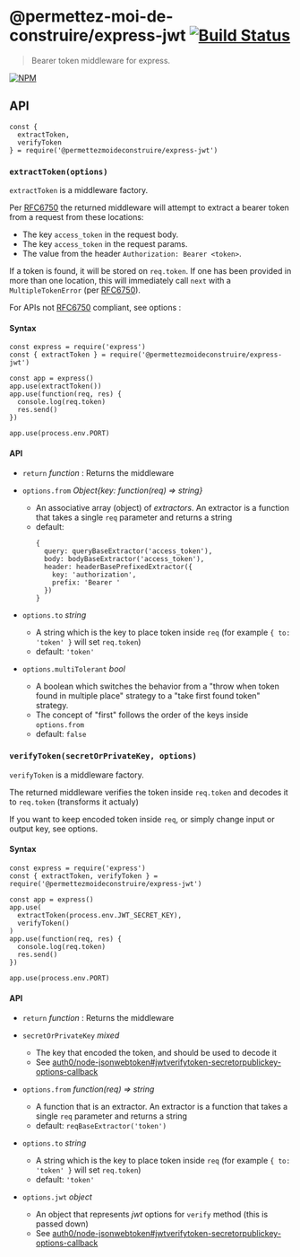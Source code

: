 # @permettez-moi-de-construire/express-jwt [![Build Status](https://secure.travis-ci.org/permettez-moi-de-construire/express-jwt.png)](http://travis-ci.org/permettez-moi-de-construire/express-jwt)
> Bearer token middleware for express.

[![NPM](https://nodei.co/npm/@permettezmoideconstruire/express-jwt.png)](https://nodei.co/npm/@permettezmoideconstruire/express-jwt/)

## API

```
const {
  extractToken,
  verifyToken
} = require('@permettezmoideconstruire/express-jwt')
```

### `extractToken(options)`

`extractToken` is a middleware factory.

Per [RFC6750] the returned middleware will attempt to extract a bearer token from a request from these locations:

* The key `access_token` in the request body.
* The key `access_token` in the request params.
* The value from the header `Authorization: Bearer <token>`.

If a token is found, it will be stored on `req.token`. If one has been provided in more than one location, this will immediately call `next` with a `MultipleTokenError` (per [RFC6750]).

For APIs not [RFC6750] compliant, see options :

#### Syntax

```
const express = require('express')
const { extractToken } = require('@permettezmoideconstruire/express-jwt')

const app = express()
app.use(extractToken())
app.use(function(req, res) {
  console.log(req.token)
  res.send()
})

app.use(process.env.PORT)
```

#### API

- `return` _function_ : Returns the middleware

- `options.from` _Object\{key: function(req) => string\}_
  - An associative array (object) of *extractors*. An extractor is a function that takes a single `req` parameter and returns a string
  - default:
    ```
    {
      query: queryBaseExtractor('access_token'),
      body: bodyBaseExtractor('access_token'),
      header: headerBasePrefixedExtractor({
        key: 'authorization',
        prefix: 'Bearer '
      })
    }
    ```

- `options.to` _string_
  - A string which is the key to place token inside `req` (for example `{ to: 'token' }` will set `req.token`)
  - default: `'token'`

- `options.multiTolerant` _bool_
  - A boolean which switches the behavior from a "throw when token found in multiple place" strategy to a "take first found token" strategy.
  - The concept of "first" follows the order of the keys inside `options.from`
  - default: `false`


[RFC6750]: https://xml.resource.org/html/rfc6750

### `verifyToken(secretOrPrivateKey, options)`

`verifyToken` is a middleware factory.

The returned middleware verifies the token inside `req.token` and decodes it to `req.token` (transforms it actualy)

If you want to keep encoded token inside `req`, or simply change input or output key, see options.

#### Syntax

```
const express = require('express')
const { extractToken, verifyToken } = require('@permettezmoideconstruire/express-jwt')

const app = express()
app.use(
  extractToken(process.env.JWT_SECRET_KEY),
  verifyToken()
)
app.use(function(req, res) {
  console.log(req.token)
  res.send()
})

app.use(process.env.PORT)
```

#### API

- `return` _function_ : Returns the middleware

- `secretOrPrivateKey` _mixed_
  - The key that encoded the token, and should be used to decode it
  - See [auth0/node-jsonwebtoken#jwtverifytoken-secretorpublickey-options-callback](https://github.com/auth0/node-jsonwebtoken#jwtverifytoken-secretorpublickey-options-callback)

- `options.from` _function(req) => string_
  - A function that is an extractor. An extractor is a function that takes a single `req` parameter and returns a string
  - default: `reqBaseExtractor('token')`

- `options.to` _string_
  - A string which is the key to place token inside `req` (for example `{ to: 'token' }` will set `req.token`)
  - default: `'token'`

- `options.jwt` _object_
  - An object that represents _jwt_ options for `verify` method (this is passed down)
  - See [auth0/node-jsonwebtoken#jwtverifytoken-secretorpublickey-options-callback](https://github.com/auth0/node-jsonwebtoken#jwtverifytoken-secretorpublickey-options-callback)
